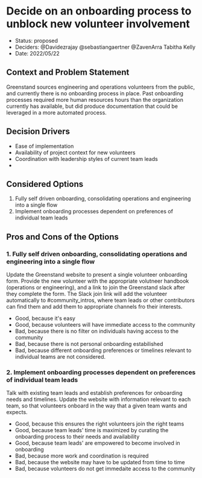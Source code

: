 # Decide on an onboarding process to unblock new volunteer involvement

* Status: proposed 
* Deciders: @Davidezrajay @sebastiangaertner @ZavenArra Tabitha Kelly
* Date: 2022/05/22


## Context and Problem Statement

Greenstand sources engineering and operations volunteers from the public, and currently there is no onboarding process in place.  Past onboarding processes required more human resources hours than the organization currently has available, but did produce documentation that could be leveraged in a more automated process.  

## Decision Drivers <!-- optional -->

* Ease of implementation
* Availability of project context for new volunteers
* Coordination with leadership styles of current team leads
* 

## Considered Options

1. Fully self driven onboarding, consolidating operations and engineering into a single flow
2. Implement onboarding processes dependent on preferences of individual team leads

<!--
## Decision Outcome

Chosen option: "{option 1}", because {justification. e.g., only option, which meets k.o. criterion decision driver | which resolves force {force} | … | comes out best (see below)}.

### Positive Consequences 

* {e.g., improvement of quality attribute satisfaction, follow-up decisions required, …}
* …

### Negative Consequences 

* {e.g., compromising quality attribute, follow-up decisions required, …}
* …
-->

## Pros and Cons of the Options <!-- optional -->

### 1. Fully self driven onboarding, consolidating operations and engineering into a single flow

Update the Greenstand website to present a single volunteer onboarding form.  Provide the new volunteer with the appropriate volutneer handbook (operations or engineering), and a link to join the Greenstand slack after they complete the form.   The Slack join link will add the volunteer automatically to #community_intros, where team leads or other contributors can find them and add them to appropriate channels fro their interests. 

* Good, because it's easy
* Good, because volunteers will have immediate access to the community
* Bad, because there is no filter on individuals having access to the community
* Bad, because there is not personal onboarding estabilished
* Bad, because different onboarding preferences or timelines relevant to individual teams are not considered. 

### 2. Implement onboarding processes dependent on preferences of individual team leads

Talk with existing team leads and establish preferences for onboarding needs and timelines.  Update the website with information relevant to each team, so that volunteers onboard in the way that a given team wants and expects. 

* Good, because this ensures the right volunteers join the right teams
* Good, because team leads' time is maximized by curating the onboarding process to their needs and availability
* Good, because team leads' are empowered to become involved in onboarding
* Bad, because more work and coordination is required
* Bad, because the website may have to be updated from time to time
* Bad, because volunteers do not get immedaite access to the community


